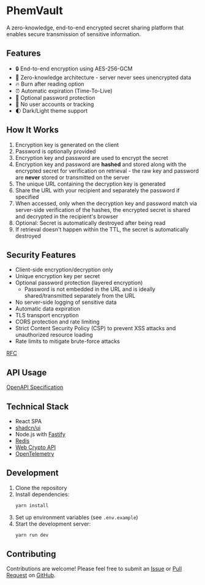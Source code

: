 # PhemVault

A zero-knowledge, end-to-end encrypted secret sharing platform that enables secure transmission of sensitive information.

## Features

- 🔒 End-to-end encryption using AES-256-GCM
- 🤫 Zero-knowledge architecture - server never sees unencrypted data
- 🔥 Burn after reading option
- ⏰ Automatic expiration (Time-To-Live)
- 🔑 Optional password protection
- 🚫 No user accounts or tracking
- 🌓 Dark/Light theme support

## How It Works

1. Encryption key is generated on the client
1. Password is optionally provided
1. Encryption key and password are used to encrypt the secret
1. Encryption key and password are **hashed** and stored along with the encrypted secret for verification on retrieval - the raw key and password are **never** stored or transmitted on the server
1. The unique URL containing the decryption key is generated
1. Share the URL with your recipient and separately the password if specified
1. When accessed, only when the decryption key and password match via server-side verification of the hashes, the encrypted secret is shared and decrypted in the recipient's browser
1. Optional: Secret is automatically destroyed after being read
1. If retrieval doesn't happen within the TTL, the secret is automatically destroyed

## Security Features

- Client-side encryption/decryption only
- Unique encryption key per secret
- Optional password protection (layered encryption)
  - Password is not embedded in the URL and is ideally shared/transmitted separately from the URL
- No server-side logging of sensitive data
- Automatic data expiration
- TLS transport encryption
- CORS protection and rate limiting
- Strict Content Security Policy (CSP) to prevent XSS attacks and unauthorized resource loading
- Rate limits to mitigate brute-force attacks

[RFC](./SPECIFICATION.md)

## API Usage

[OpenAPI Specification](https://phemvaultserver-production.up.railway.app/docs)

## Technical Stack

- React SPA
- [shadcn/ui](https://ui.shadcn.com/docs)
- Node.js with [Fastify](https://fastify.dev/)
- [Redis](https://redis.io/)
- [Web Crypto API](https://developer.mozilla.org/en-US/docs/Web/API/Web_Crypto_API)
- [OpenTelemetry](https://opentelemetry.io/)

## Development

1. Clone the repository
2. Install dependencies:
   ```bash
   yarn install
   ```
3. Set up environment variables (see `.env.example`)
4. Start the development server:
   ```bash
   yarn run dev
   ```

## Contributing

Contributions are welcome! Please feel free to submit an [Issue](https://github.com/dillonstreator/phemvault/issues) or [Pull Request](https://github.com/dillonstreator/phemvault/pulls) on [GitHub](https://github.com/dillonstreator/phemvault).
